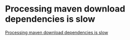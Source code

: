 # Processing maven download dependencies is slow
[Processing maven download dependencies is slow](https://aiwithcloud.com/2022/09/19/processing_maven_download_dependencies_is_slow/)